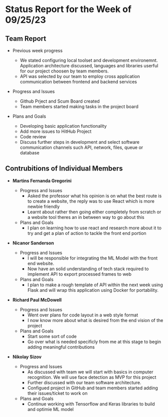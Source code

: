 # Status Report for the Week of 09/25/23

## Team Report

 - Previous week progress
   - We stated configuring local toolset and development environemnt. Application architecture discussed, languages and libraries userful for our project choosen by team members. 
   - API was selected by our team to employ cross application communication between frontend and backend services

 - Progress and Issues
   - Github Prject and Scum Board created 
   - Team members started making tasks in the project board

 - Plans and Goals
   - Developing basic application functionality
   - Add more issues to HitHub Project 
   - Code review
   - Discuss further steps in development and select software communication channels such API, network, files, queue or database


## Contrubitions of Individual Members

 - **Martins Fernanda Gregorini**

   - Progress and Issues
     - Asked the professor what his opinion is on what the best route is to create a website, the reply was to use React which is more newbie friendly
     - Learnt about rather then going either completely from scratch or a website tool theres an in between way to go about this
   - Plans and Goals
     - I plan on learning how to use react and research more about it to try and get a plan of action to tackle the front end portion

 - **Nicanor Sanderson**

   - Progress and Issues
     - I will be responsible for integrating the ML Model with the front end website.
     - Now have an solid understanding of tech stack required to implement API to export processed frames to web
   - Plans and Goals
     - I plan to make a rough template of API within the next week using Flask and will wrap this application using Docker for portability.
     
 - **Richard Paul McDowell**

   - Progress and Issues
     - Went over plans for code layout in a web style format
     - I now know more about what is desired from the end vision of the project
   - Plans and Goals
     - Start some sort of code
     - Go over what is needed specificly from me at this stage to begin adding meaningful contributions
      

 - **Nikolay Sizov**

   - Progress and Issues
     - As discussed with team we will start with basics in computer recognition. We will use face detection as MVP for this project 
     - Further discussed with our team software architecture.
     - Configued project in GitHub and team members started adding their issues/ticket to work on 
   - Plans and Goals
     - Continue working with Tensorflow and Keras libraries to build and optimie ML model 
